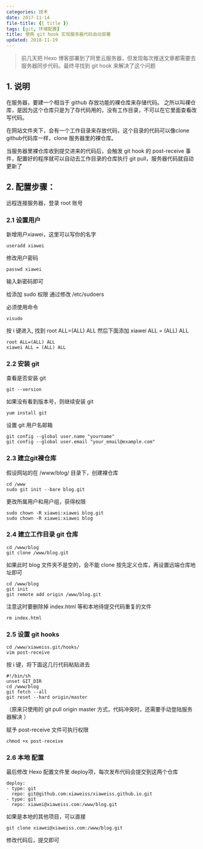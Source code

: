 ```yaml
---
categories: 技术
date: 2017-11-14
file-title: {{ title }}
tags: [git, 环境配置]
title: 使用 git hook 实现服务器代码自动部署
updated: 2018-11-19
---
```

> 前几天把 Hexo 博客部署到了阿里云服务器，但发现每次推送文章都需要去服务器同步代码。最终寻找到 git hook 来解决了这个问题

<!--more-->

## 1. 说明
在服务器，要建一个相当于 github 存放功能的裸仓库来存储代码。
之所以叫裸仓库，是因为这个仓库只是为了存代码用的，没有工作目录，不可以在它里面查看改写代码。

在网站文件夹下，会有一个工作目录来存放代码，这个目录的代码可以像clone github代码库一样，clone 服务器里的裸仓库。

当服务器里裸仓库收到提交进来的代码后，会触发 git hook 的 post-receive 事件，配置好的程序就可以自动去工作目录的仓库执行 git pull，服务器代码就自动更新了

## 2. 配置步骤：

远程连接服务器，登录 root 账号

### 2.1 设置用户

新增用户xiawei，这里可以写你的名字
```
useradd xiawei
```

修改用户密码
```
passwd xiawei
```
输入新密码即可

给添加 sudo 权限 通过修改 /etc/sudoers

必须使用命令
```
visudo
```
按 i 键进入, 找到 root ALL=(ALL) ALL 然后下面添加 xiawei ALL = (ALL) ALL
```
root ALL=(ALL) ALL
xiawei ALL = (ALL) ALL
```

### 2.2 安装 git

查看是否安装 git
```
git --version
```
如果没有看到版本号，则继续安装 git
```
yum install git
```
设置 git 用户名邮箱
```
git config --global user.name "yourname"
git config --global user.email "your_email@example.com"
```

### 2.3 建立git裸仓库

假设网站的在 /www/blog/ 目录下，创建裸仓库
```
cd /www
sudo git init --bare blog.git
```
更改所属用户和用户组，获得权限
```
sudo chown -R xiawei:xiawei blog.git
sudo chown -R xiawei:xiawei blog
```

### 2.4 建立工作目录 git 仓库
```
cd /www/blog
git clone /www/blog.git
```

如果此时 blog 文件夹不是空的，会不能 clone
按先定义仓库，再设置远端仓库地址即可
```
cd /www/blog
git init
git remote add origin /www/blog.git
```
注意这时要删除掉 index.html 等和本地待提交代码重复的文件
```
rm index.html
```

### 2.5 设置 git hooks
```
cd /www/xiaweiss.git/hooks/
vim post-receive
```
按 i 键，将下面这几行代码粘贴进去
```
#!/bin/sh
unset GIT_DIR
cd /www/blog
git fetch --all
git reset --hard origin/master
```
（原来只使用的 git pull origin master 方式，代码冲突时，还需要手动登陆服务器解决 ）

赋予 post-receive 文件可执行权限
```
chmod +x post-receive
```

### 2.6 本地 配置
最后修改 Hexo 配置文件里 deploy项，每次发布代码会提交到这两个仓库
```
deploy:
- type: git
  repo: git@github.com:xiaweiss/xiaweiss.github.io.git
- type: git
  repo: xiawei@xiaweiss.com:/www/blog.git
```
如果是本地的其他项目，可以直接
```
git clone xiawei@xiaweiss.com:/www/blog.git
```
修改代码后，提交即可
